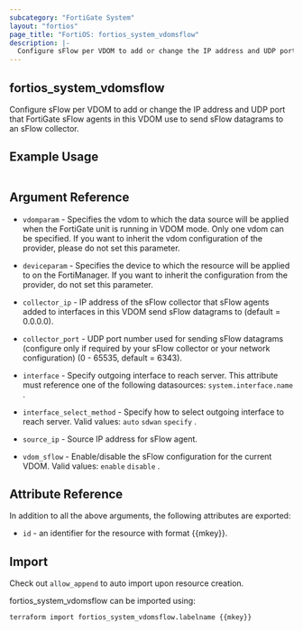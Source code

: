 ```yaml
---
subcategory: "FortiGate System"
layout: "fortios"
page_title: "FortiOS: fortios_system_vdomsflow"
description: |-
  Configure sFlow per VDOM to add or change the IP address and UDP port that FortiGate sFlow agents in this VDOM use to send sFlow datagrams to an sFlow collector.
---
```


## fortios_system_vdomsflow
Configure sFlow per VDOM to add or change the IP address and UDP port that FortiGate sFlow agents in this VDOM use to send sFlow datagrams to an sFlow collector.

## Example Usage

```hcl

```

## Argument Reference
* `vdomparam` - Specifies the vdom to which the data source will be applied when the FortiGate unit is running in VDOM mode. Only one vdom can be specified. If you want to inherit the vdom configuration of the provider, please do not set this parameter.
* `deviceparam` - Specifies the device to which the resource will be applied to on the FortiManager. If you want to inherit the configuration from the provider, do not set this parameter.

* `collector_ip` - IP address of the sFlow collector that sFlow agents added to interfaces in this VDOM send sFlow datagrams to (default = 0.0.0.0).
* `collector_port` - UDP port number used for sending sFlow datagrams (configure only if required by your sFlow collector or your network configuration) (0 - 65535, default = 6343).
* `interface` - Specify outgoing interface to reach server. This attribute must reference one of the following datasources: `system.interface.name` .
* `interface_select_method` - Specify how to select outgoing interface to reach server. Valid values: `auto` `sdwan` `specify` .
* `source_ip` - Source IP address for sFlow agent.
* `vdom_sflow` - Enable/disable the sFlow configuration for the current VDOM. Valid values: `enable` `disable` .

## Attribute Reference

In addition to all the above arguments, the following attributes are exported:
* `id` - an identifier for the resource with format {{mkey}}.

## Import

Check out `allow_append` to auto import upon resource creation.

fortios_system_vdomsflow can be imported using:
```sh
terraform import fortios_system_vdomsflow.labelname {{mkey}}
```
